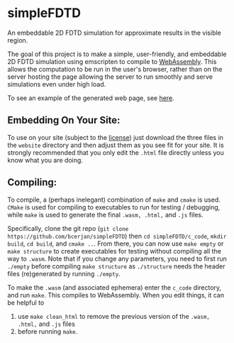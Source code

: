 # simpleFDTD
An embeddable 2D FDTD simulation for approximate results in the visible region.

The goal of this project is to make a simple, user-friendly, and embeddable 2D FDTD simulation using emscripten to compile to [WebAssembly](https://webassembly.org/). This allows the computation to be run in the user's browser, rather than on the server hosting the page allowing the server to run smoothly and serve simulations even under high load.

To see an example of the generated web page, see [here](https://simplefdtd.waldocorp.com).

## Embedding On Your Site:
To use on your site (subject to the [license](https://github.com/bcerjan/simpleFDTD/blob/master/LICENSE.txt)) just download the three files in the `website` directory and then adjust them as you see fit for your site. It is strongly recommended that you only edit the `.html` file directly unless you know what you are doing.

## Compiling:
To compile, a (perhaps inelegant) combination of `make` and `cmake` is used. `CMake` is used for compiling to executables to run for testing / debugging, while `make` is used to generate the final `.wasm, .html,` and `.js` files.

Specifically, clone the git repo (`git clone https://github.com/bcerjan/simpleFDTD`) then `cd simpleFDTD/c_code`, `mkdir build`, `cd build`, and `cmake ..`. From there, you can now use `make empty` or `make structure` to create executables for testing without compiling all the way to `.wasm`. Note that if you change any parameters, you need to first run `./empty` before compiling `make structure` as `./structure` needs the header files (re)generated by running `./empty`.

To make the `.wasm` (and associated ephemera) enter the `c_code` directory, and run `make`. This compiles to WebAssembly. When you edit things, it can be helpful to
  1. use `make clean_html` to remove the previous version of the `.wasm, .html,` and `.js` files
  1. before running `make`.
